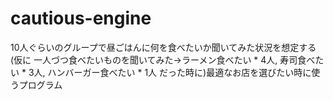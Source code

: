 # cautious-engine
10人ぐらいのグループで昼ごはんに何を食べたいか聞いてみた状況を想定する (仮に 一人づつ食べたいものを聞いてみた→ラーメン食べたい * 4人, 寿司食べたい * 3人, ハンバーガー食べたい * 1人  だった時に)最適なお店を選びたい時に使うプログラム
